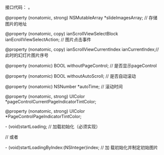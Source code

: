 接口代码：
。
<p>@property (nonatomic, strong) NSMutableArray *slideImagesArray; // 存储图片的地址</p>
<p>@property (nonatomic, copy) ianScrollViewSelectBlock ianEcrollViewSelectAction; // 图片点击事件</p>
<p>@property (nonatomic, copy) ianScrollViewCurrentIndex ianCurrentIndex;// 此时的幻灯片图片序号</p>
<p>@property (nonatomic) BOOL withoutPageControl; // 是否显示pageControl</p>
<p>@property (nonatomic) BOOL withoutAutoScroll; // 是否自动滚动</p>
<p>@property (nonatomic) NSNumber *autoTime; // 滚动时间</p>
<p>@property (nonatomic, strong) UIColor *pageControlCurrentPageIndicatorTintColor;</p>
<p>@property (nonatomic, strong) UIColor *PageControlPageIndicatorTintColor;</p>
<p>- (void)startLoading; // 加载初始化（必须实现）</p>

<p>// 或者 </p>
<p>- (void)startLoadingByIndex:(NSInteger)index; // 加 载初始化并制定初始图片 </p>